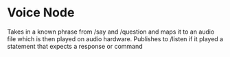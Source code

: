 # Voice Node

Takes in a known phrase from /say and /question and maps it to an 
audio file which is then played on audio hardware. 
Publishes to /listen if it played a statement that expects a 
response or command 